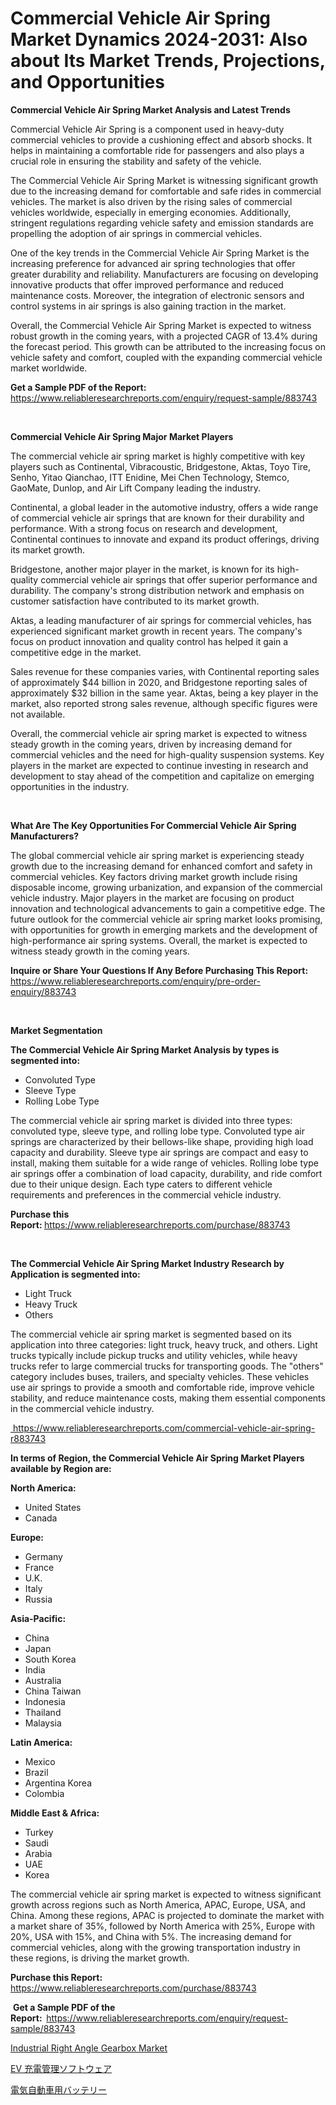 <p><h1>Commercial Vehicle Air Spring Market Dynamics 2024-2031: Also about Its Market Trends, Projections, and Opportunities</h1></p><p><strong>Commercial Vehicle Air Spring Market Analysis and Latest Trends</strong></p>
<p><p>Commercial Vehicle Air Spring is a component used in heavy-duty commercial vehicles to provide a cushioning effect and absorb shocks. It helps in maintaining a comfortable ride for passengers and also plays a crucial role in ensuring the stability and safety of the vehicle.</p><p>The Commercial Vehicle Air Spring Market is witnessing significant growth due to the increasing demand for comfortable and safe rides in commercial vehicles. The market is also driven by the rising sales of commercial vehicles worldwide, especially in emerging economies. Additionally, stringent regulations regarding vehicle safety and emission standards are propelling the adoption of air springs in commercial vehicles.</p><p>One of the key trends in the Commercial Vehicle Air Spring Market is the increasing preference for advanced air spring technologies that offer greater durability and reliability. Manufacturers are focusing on developing innovative products that offer improved performance and reduced maintenance costs. Moreover, the integration of electronic sensors and control systems in air springs is also gaining traction in the market.</p><p>Overall, the Commercial Vehicle Air Spring Market is expected to witness robust growth in the coming years, with a projected CAGR of 13.4% during the forecast period. This growth can be attributed to the increasing focus on vehicle safety and comfort, coupled with the expanding commercial vehicle market worldwide.</p></p>
<p><strong>Get a Sample PDF of the Report:&nbsp;</strong> <a href="https://www.reliableresearchreports.com/enquiry/request-sample/883743">https://www.reliableresearchreports.com/enquiry/request-sample/883743</a></p>
<p>&nbsp;</p>
<p><strong>Commercial Vehicle Air Spring Major Market Players</strong></p>
<p><p>The commercial vehicle air spring market is highly competitive with key players such as Continental, Vibracoustic, Bridgestone, Aktas, Toyo Tire, Senho, Yitao Qianchao, ITT Enidine, Mei Chen Technology, Stemco, GaoMate, Dunlop, and Air Lift Company leading the industry.</p><p>Continental, a global leader in the automotive industry, offers a wide range of commercial vehicle air springs that are known for their durability and performance. With a strong focus on research and development, Continental continues to innovate and expand its product offerings, driving its market growth.</p><p>Bridgestone, another major player in the market, is known for its high-quality commercial vehicle air springs that offer superior performance and durability. The company's strong distribution network and emphasis on customer satisfaction have contributed to its market growth.</p><p>Aktas, a leading manufacturer of air springs for commercial vehicles, has experienced significant market growth in recent years. The company's focus on product innovation and quality control has helped it gain a competitive edge in the market.</p><p>Sales revenue for these companies varies, with Continental reporting sales of approximately $44 billion in 2020, and Bridgestone reporting sales of approximately $32 billion in the same year. Aktas, being a key player in the market, also reported strong sales revenue, although specific figures were not available.</p><p>Overall, the commercial vehicle air spring market is expected to witness steady growth in the coming years, driven by increasing demand for commercial vehicles and the need for high-quality suspension systems. Key players in the market are expected to continue investing in research and development to stay ahead of the competition and capitalize on emerging opportunities in the industry.</p></p>
<p>&nbsp;</p>
<p><strong>What Are The Key Opportunities For Commercial Vehicle Air Spring Manufacturers?</strong></p>
<p><p>The global commercial vehicle air spring market is experiencing steady growth due to the increasing demand for enhanced comfort and safety in commercial vehicles. Key factors driving market growth include rising disposable income, growing urbanization, and expansion of the commercial vehicle industry. Major players in the market are focusing on product innovation and technological advancements to gain a competitive edge. The future outlook for the commercial vehicle air spring market looks promising, with opportunities for growth in emerging markets and the development of high-performance air spring systems. Overall, the market is expected to witness steady growth in the coming years.</p></p>
<p><strong>Inquire or Share Your Questions If Any Before Purchasing This Report:</strong> <a href="https://www.reliableresearchreports.com/enquiry/pre-order-enquiry/883743">https://www.reliableresearchreports.com/enquiry/pre-order-enquiry/883743</a></p>
<p>&nbsp;</p>
<p><strong>Market Segmentation</strong></p>
<p><strong>The Commercial Vehicle Air Spring Market Analysis by types is segmented into:</strong></p>
<p><ul><li>Convoluted Type</li><li>Sleeve Type</li><li>Rolling Lobe Type</li></ul></p>
<p><p>The commercial vehicle air spring market is divided into three types: convoluted type, sleeve type, and rolling lobe type. Convoluted type air springs are characterized by their bellows-like shape, providing high load capacity and durability. Sleeve type air springs are compact and easy to install, making them suitable for a wide range of vehicles. Rolling lobe type air springs offer a combination of load capacity, durability, and ride comfort due to their unique design. Each type caters to different vehicle requirements and preferences in the commercial vehicle industry.</p></p>
<p><strong>Purchase this Report:&nbsp;</strong><a href="https://www.reliableresearchreports.com/purchase/883743">https://www.reliableresearchreports.com/purchase/883743</a></p>
<p>&nbsp;</p>
<p><strong>The Commercial Vehicle Air Spring Market Industry Research by Application is segmented into:</strong></p>
<p><ul><li>Light Truck</li><li>Heavy Truck</li><li>Others</li></ul></p>
<p><p>The commercial vehicle air spring market is segmented based on its application into three categories: light truck, heavy truck, and others. Light trucks typically include pickup trucks and utility vehicles, while heavy trucks refer to large commercial trucks for transporting goods. The "others" category includes buses, trailers, and specialty vehicles. These vehicles use air springs to provide a smooth and comfortable ride, improve vehicle stability, and reduce maintenance costs, making them essential components in the commercial vehicle industry.</p></p>
<p><a href="https://www.reliableresearchreports.com/commercial-vehicle-air-spring-r883743">&nbsp;https://www.reliableresearchreports.com/commercial-vehicle-air-spring-r883743</a></p>
<p><strong>In terms of Region, the Commercial Vehicle Air Spring Market Players available by Region are:</strong></p>
<p>
    <p> <strong> North America: </strong>
        <ul>
            <li>United States</li>
            <li>Canada</li>
        </ul>
        </p> 
    <p> <strong> Europe: </strong>
        <ul>
            <li>Germany</li>
            <li>France</li>
            <li>U.K.</li>
            <li>Italy</li>
            <li>Russia</li>
        </ul>
        </p> 
    <p> <strong> Asia-Pacific: </strong>
        <ul>
            <li>China</li>
            <li>Japan</li>
            <li>South Korea</li>
            <li>India</li>
            <li>Australia</li>
            <li>China Taiwan</li>
            <li>Indonesia</li>
            <li>Thailand</li>
            <li>Malaysia</li>
        </ul>
        </p> 
    <p> <strong> Latin America: </strong>
        <ul>
            <li>Mexico</li>
            <li>Brazil</li>
            <li>Argentina Korea</li>
            <li>Colombia</li>
        </ul>
        </p> 
    <p> <strong> Middle East & Africa: </strong>
        <ul>
            <li>Turkey</li>
            <li>Saudi</li>
            <li>Arabia</li>
            <li>UAE</li>
            <li>Korea</li>
        </ul>
    </p>
    </p>
<p><p>The commercial vehicle air spring market is expected to witness significant growth across regions such as North America, APAC, Europe, USA, and China. Among these regions, APAC is projected to dominate the market with a market share of 35%, followed by North America with 25%, Europe with 20%, USA with 15%, and China with 5%. The increasing demand for commercial vehicles, along with the growing transportation industry in these regions, is driving the market growth.</p></p>
<p><strong>Purchase this Report: </strong><a href="https://www.reliableresearchreports.com/purchase/883743">https://www.reliableresearchreports.com/purchase/883743</a></p>
<p>&nbsp;<strong>Get a Sample PDF of the Report:&nbsp;&nbsp;</strong><a href="https://www.reliableresearchreports.com/enquiry/request-sample/883743">https://www.reliableresearchreports.com/enquiry/request-sample/883743</a></p>
<p><strong></strong></p>
<p><p><a href="https://github.com/pjcfca/Market-Research-Report-List-3/blob/main/industrial-right-angle-gearbox-market.md">Industrial Right Angle Gearbox Market</a></p><p><a href="https://github.com/hardee896/Market-Research-Report-List-2/blob/main/7368054161691.md">EV 充電管理ソフトウェア</a></p><p><a href="https://github.com/ReyesKohler20231/Market-Research-Report-List-2/blob/main/5970691161690.md">電気自動車用バッテリー</a></p></p>